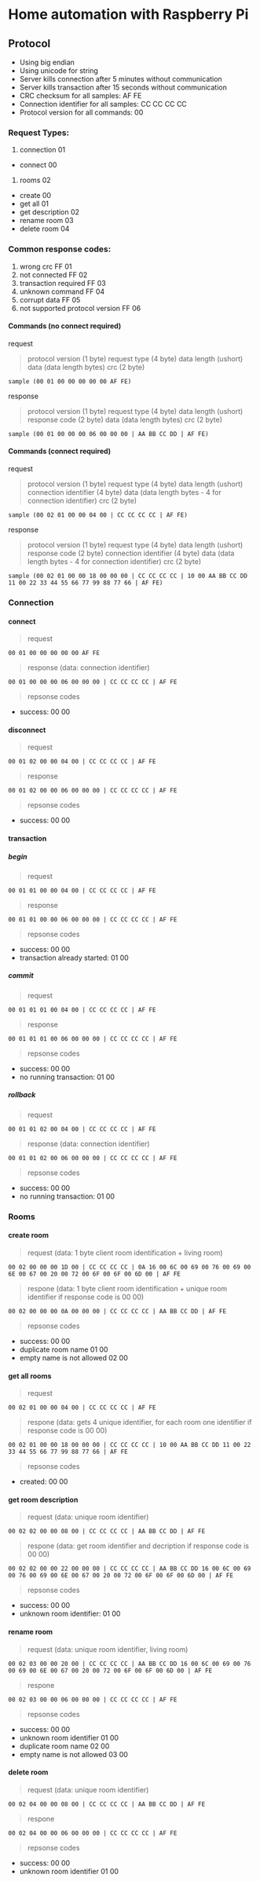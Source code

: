 # Home automation with Raspberry Pi

## Protocol

* Using big endian
* Using unicode for string
* Server kills connection after 5 minutes without communication
* Server kills transaction after 15 seconds without communication
* CRC checksum for all samples: AF FE
* Connection identifier for all samples: CC CC CC CC
* Protocol version for all commands: 00

### Request Types:
1. connection 01
  - connect 00
1. rooms 02
  - create 00
  - get all 01
  - get description 02
  - rename room 03
  - delete room 04

### Common response codes:

1. wrong crc FF 01
1. not connected FF 02
1. transaction required FF 03
1. unknown command FF 04
1. corrupt data FF 05
1. not supported protocol version FF 06

#### Commands (no connect required)

request
> protocol version (1 byte) request type (4 byte) data length (ushort) data (data length bytes) crc (2 byte)

```
sample (00 01 00 00 00 00 00 AF FE)
```
response
> protocol version (1 byte) request type (4 byte) data length (ushort) response code (2 byte) data (data length bytes) crc (2 byte)

```
sample (00 01 00 00 00 06 00 00 00 | AA BB CC DD | AF FE)
```

#### Commands (connect required)

request
> protocol version (1 byte) request type (4 byte) data length (ushort) connection identifier (4 byte) data (data length bytes - 4 for connection identifier) crc (2 byte)

```
sample (00 02 01 00 00 04 00 | CC CC CC CC | AF FE)
```
response
> protocol version (1 byte) request type (4 byte) data length (ushort) response code (2 byte) connection identifier (4 byte) data (data length bytes - 4 for connection identifier) crc (2 byte)

```
sample (00 02 01 00 00 18 00 00 00 | CC CC CC CC | 10 00 AA BB CC DD 11 00 22 33 44 55 66 77 99 88 77 66 | AF FE)
```

### Connection
#### connect

> request

```
00 01 00 00 00 00 00 AF FE
```

> response (data: connection identifier)

```
00 01 00 00 00 06 00 00 00 | CC CC CC CC | AF FE
```

> repsonse codes

- success: 00 00

#### disconnect

> request

```
00 01 02 00 00 04 00 | CC CC CC CC | AF FE
```

> response

```
00 01 02 00 00 06 00 00 00 | CC CC CC CC | AF FE
```

> repsonse codes

- success: 00 00

#### transaction
##### begin

> request

```
00 01 01 00 00 04 00 | CC CC CC CC | AF FE
```

> response

```
00 01 01 00 00 06 00 00 00 | CC CC CC CC | AF FE
```

> repsonse codes

- success: 00 00
- transaction already started: 01 00

##### commit

> request

```
00 01 01 01 00 04 00 | CC CC CC CC | AF FE
```

> response

```
00 01 01 01 00 06 00 00 00 | CC CC CC CC | AF FE
```

> repsonse codes

- success: 00 00
- no running transaction: 01 00

##### rollback

> request

```
00 01 01 02 00 04 00 | CC CC CC CC | AF FE
```

> response (data: connection identifier)

```
00 01 01 02 00 06 00 00 00 | CC CC CC CC | AF FE
```

> repsonse codes

- success: 00 00
- no running transaction: 01 00

### Rooms
#### create room

> request (data: 1 byte client room identification + living room)

```
00 02 00 00 00 1D 00 | CC CC CC CC | 0A 16 00 6C 00 69 00 76 00 69 00 6E 00 67 00 20 00 72 00 6F 00 6F 00 6D 00 | AF FE
```

> respone (data: 1 byte client room identification + unique room identifier if response code is 00 00)

```
00 02 00 00 00 0A 00 00 00 | CC CC CC CC | AA BB CC DD | AF FE
```

> repsonse codes

- success: 00 00 
- duplicate room name 01 00
- empty name is not allowed 02 00

#### get all rooms

> request

```
00 02 01 00 00 04 00 | CC CC CC CC | AF FE
```

> respone (data: gets 4 unique identifier, for each room one identifier if response code is 00 00)

```
00 02 01 00 00 18 00 00 00 | CC CC CC CC | 10 00 AA BB CC DD 11 00 22 33 44 55 66 77 99 88 77 66 | AF FE
```

> repsonse codes

- created: 00 00 

#### get room description

> request (data: unique room identifier)

```
00 02 02 00 00 08 00 | CC CC CC CC | AA BB CC DD | AF FE
```

> respone (data: get room identifier and decription if response code is 00 00)

```
00 02 02 00 00 22 00 00 00 | CC CC CC CC | AA BB CC DD 16 00 6C 00 69 00 76 00 69 00 6E 00 67 00 20 00 72 00 6F 00 6F 00 6D 00 | AF FE
```

> repsonse codes

- success: 00 00 
- unknown room identifier: 01 00 

#### rename room

> request (data: unique room identifier, living room)

```
00 02 03 00 00 20 00 | CC CC CC CC | AA BB CC DD 16 00 6C 00 69 00 76 00 69 00 6E 00 67 00 20 00 72 00 6F 00 6F 00 6D 00 | AF FE
```

> respone

```
00 02 03 00 00 06 00 00 00 | CC CC CC CC | AF FE
```

> repsonse codes

- success: 00 00 
- unknown room identifier 01 00
- duplicate room name 02 00
- empty name is not allowed 03 00

#### delete room

> request (data: unique room identifier)

```
00 02 04 00 00 08 00 | CC CC CC CC | AA BB CC DD | AF FE
```

> respone

```
00 02 04 00 00 06 00 00 00 | CC CC CC CC | AF FE
```

> repsonse codes

- success: 00 00
- unknown room identifier 01 00

